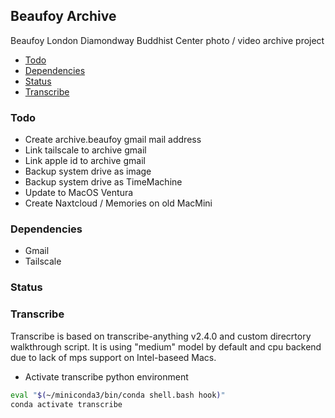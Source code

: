 ## Beaufoy Archive
Beaufoy London Diamondway  Buddhist Center photo / video archive project

- [Todo](#todo)
- [Dependencies](#dependencies)
- [Status](#status)
- [Transcribe](#transcribe)


### Todo
* Create archive.beaufoy gmail mail address
* Link tailscale to archive gmail
* Link apple id to archive gmail
* Backup system drive as image
* Backup system drive as TimeMachine
* Update to MacOS Ventura
* Create Naxtcloud / Memories on old MacMini

### Dependencies
* Gmail
* Tailscale

### Status

### Transcribe

Transcribe is based on transcribe-anything v2.4.0 and custom direcrtory walkthrough script. It is using "medium" model by default and cpu backend due to lack of mps support on Intel-baseed Macs.

* Activate transcribe python environment 

```bash
eval "$(~/miniconda3/bin/conda shell.bash hook)"
conda activate transcribe
```
